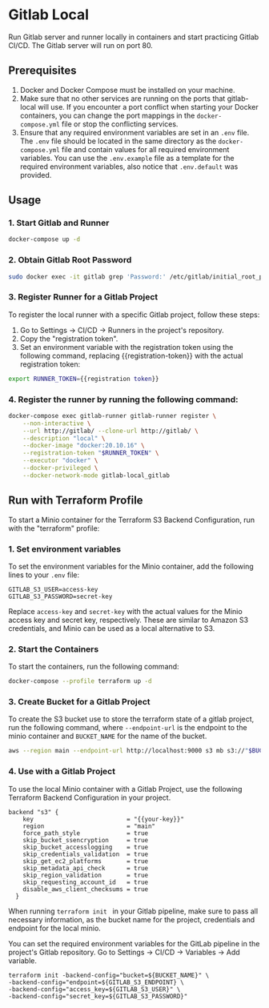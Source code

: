 # Gitlab Local

Run Gitlab server and runner locally in containers and start practicing Gitlab CI/CD. The Gitlab server will run on port 80.

## Prerequisites

1. Docker and Docker Compose must be installed on your machine.
2. Make sure that no other services are running on the ports that gitlab-local will use. If you encounter a port conflict when starting your Docker containers, you can change the port mappings in the `docker-compose.yml` file or stop the conflicting services.
3. Ensure that any required environment variables are set in an `.env` file. The `.env` file should be located in the same directory as the `docker-compose.yml` file and contain values for all required environment variables. You can use the `.env.example` file as a template for the required environment variables, also notice that `.env.default` was provided.

## Usage

### 1. Start Gitlab and Runner
```bash
docker-compose up -d
```

### 2. Obtain Gitlab Root Password
```bash
sudo docker exec -it gitlab grep 'Password:' /etc/gitlab/initial_root_password
```

### 3. Register Runner for a Gitlab Project
To register the local runner with a specific Gitlab project, follow these steps:

1. Go to Settings -> CI/CD -> Runners in the project's repository.
2. Copy the "registration token".
3. Set an environment variable with the registration token using the following command, replacing {{registration-token}} with the actual registration token: 

```bash
export RUNNER_TOKEN={{registration token}}
```
### 4. Register the runner by running the following command:

```bash
docker-compose exec gitlab-runner gitlab-runner register \
    --non-interactive \
    --url http://gitlab/ --clone-url http://gitlab/ \
    --description "local" \
    --docker-image "docker:20.10.16" \
    --registration-token "$RUNNER_TOKEN" \
    --executor "docker" \
    --docker-privileged \
    --docker-network-mode gitlab-local_gitlab
```

## Run with Terraform Profile

To start a Minio container for the Terraform S3 Backend Configuration, run with the "terraform" profile:

### 1. Set environment variables
To set the environment variables for the Minio container, add the following lines to your `.env` file:
```text
GITLAB_S3_USER=access-key
GITLAB_S3_PASSWORD=secret-key
```
Replace `access-key` and `secret-key` with the actual values for the Minio access key and secret key, respectively. 
These are similar to Amazon S3 credentials, and Minio can be used as a local alternative to S3.

### 2. Start the Containers
To start the containers, run the following command:
```bash
docker-compose --profile terraform up -d
```

### 3. Create Bucket for a Gitlab Project
To create the S3 bucket use to store the terraform state of a gitlab project, run the following command, where `--endpoint-url` is the endpoint to the minio container and `BUCKET_NAME` for the name of the bucket.

```bash
aws --region main --endpoint-url http://localhost:9000 s3 mb s3://"$BUCKET_NAME"
```

### 4. Use with a Gitlab Project

To use the local Minio container with a Gitlab Project, use the following Terraform Backend Configuration in your project.

```
backend "s3" {
    key                          = "{{your-key}}"
    region                       = "main"
    force_path_style             = true
    skip_bucket_ssencryption     = true
    skip_bucket_accesslogging    = true
    skip_credentials_validation  = true
    skip_get_ec2_platforms       = true
    skip_metadata_api_check      = true
    skip_region_validation       = true
    skip_requesting_account_id   = true
    disable_aws_client_checksums = true
  }
```

When running `terraform init ` in your Gitlab pipeline, make sure to pass all necessary information, as the bucket name for the project, credentials and endpoint for the local minio.

You can set the required environment variables for the GitLab pipeline in the project's Gitlab repository. Go to Settings -> CI/CD -> Variables -> Add variable.
```
terraform init -backend-config="bucket=${BUCKET_NAME}" \
-backend-config="endpoint=${GITLAB_S3_ENDPOINT} \
-backend-config="access_key=${GITLAB_S3_USER}" \
-backend-config="secret_key=${GITLAB_S3_PASSWORD}"
```

